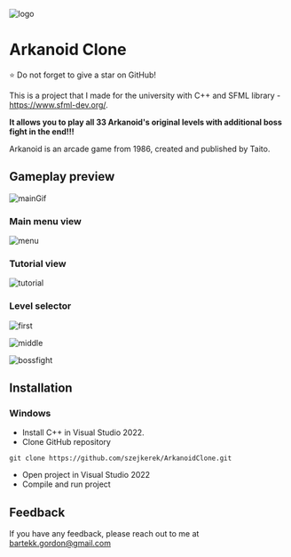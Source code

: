 
![logo](https://user-images.githubusercontent.com/69083596/174481427-7b57bf4a-0865-41d7-8184-5d752f455e90.png)

# Arkanoid Clone

⭐ Do not forget to give a star on GitHub!

This is a project that I made for the university with C++ and SFML library - https://www.sfml-dev.org/. 

**It allows you to play all 33 Arkanoid's original levels with additional boss fight in the end!!!**

Arkanoid is an arcade game from 1986, created and published by Taito.

## Gameplay preview

![mainGif](https://user-images.githubusercontent.com/69083596/174481259-a4db762b-bed3-4a93-b3f2-b691d71b3582.gif)

### Main menu view
![menu](https://user-images.githubusercontent.com/69083596/174481272-c64b807a-e3a6-42cb-9d7b-ce5ae9c7e91a.png)

### Tutorial view
![tutorial](https://user-images.githubusercontent.com/69083596/174481277-b29b3d63-73da-400e-bb9f-d1c2d53c7162.png)

### Level selector
![first](https://user-images.githubusercontent.com/69083596/174481283-029f1400-aea3-4eae-aad3-f86035f0717e.png)

![middle](https://user-images.githubusercontent.com/69083596/174481290-e8ce1eec-3d6f-4e4c-b043-8770a7028b50.png)

![bossfight](https://user-images.githubusercontent.com/69083596/174481294-d69d3144-017d-4272-b5fa-52c27aecc802.png)

## Installation

### Windows
- Install C++ in Visual Studio 2022.
- Clone GitHub repository

```
git clone https://github.com/szejkerek/ArkanoidClone.git
```
- Open project in Visual Studio 2022
- Compile and run project

## Feedback

If you have any feedback, please reach out to me at bartekk.gordon@gmail.com

